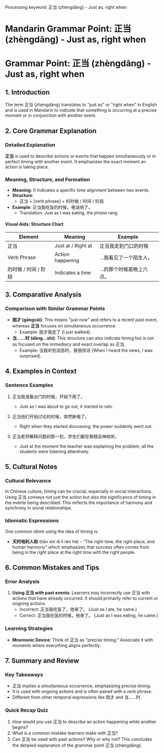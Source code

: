 Processing keyword: 正当 (zhèngdāng) - Just as, right when
# Mandarin Grammar Point: 正当 (zhèngdāng) - Just as, right when
# Grammar Point: 正当 (zhèngdāng) - Just as, right when
## 1. Introduction
The term 正当 (zhèngdāng) translates to "just as" or "right when" in English and is used in Mandarin to indicate that something is occurring at a precise moment or in conjunction with another event.
## 2. Core Grammar Explanation
### Detailed Explanation
**正当** is used to describe actions or events that happen simultaneously or in perfect timing with another event. It emphasizes the exact moment an action is taking place. 
### Meaning, Structure, and Formation
- **Meaning**: It indicates a specific time alignment between two events.
- **Structure**: 
  - 正当 + [verb phrase] + 的时候 / 时间 / 阶段
- **Example**: 正当我吃饭的时候，电话响了。
  - Translation: Just as I was eating, the phone rang.
#### Visual Aids: Structure Chart
| Element     | Meaning                | Example                          |
|-------------|------------------------|----------------------------------|
| 正当      | Just at / Right at     | 正当我走到门口的时候             |
| Verb Phrase | Action happening       | …我看见了一个陌生人。             |
| 的时候 / 时间 / 阶段 | Indicates a time | …的那个时候是晚上六点。          |
## 3. Comparative Analysis
### Comparison with Similar Grammar Points
- **刚才 (gāngcái)**: This means "just now" and refers to a recent past event, whereas **正当** focuses on simultaneous occurrence.
  - Example: 刚才我走了 (I just walked).
- **当……时 (dāng...shí)**: This structure can also indicate timing but is not as focused on the immediacy and exact overlap as 正当.
  - Example: 当我听到消息时，我很惊讶 (When I heard the news, I was surprised).
## 4. Examples in Context
### Sentence Examples
1. 正当我准备出门的时候，开始下雨了。
   - Just as I was about to go out, it started to rain.
   
2. 正当他们开始讨论的时候，突然断电了。
   - Right when they started discussing, the power suddenly went out.
3. 正当老师解释问题的那一刻，学生们都在聚精会神地听。
   - Just at the moment the teacher was explaining the problem, all the students were listening attentively.
## 5. Cultural Notes
### Cultural Relevance
In Chinese culture, timing can be crucial, especially in social interactions. Using 正当 conveys not just the action but also the significance of timing in the events being described. This reflects the importance of harmony and synchrony in social relationships.
### Idiomatic Expressions
One common idiom using the idea of timing is:
- **天时地利人和** (tiān shí dì lì rén hé) - "The right time, the right place, and human harmony" which emphasizes that success often comes from being in the right place at the right time with the right people.
## 6. Common Mistakes and Tips
### Error Analysis
1. **Using 正当 with past events**: Learners may incorrectly use 正当 with actions that have already occurred. It should primarily refer to current or ongoing actions.
   - Incorrect: 正当我吃饭了，他来了。 (Just as I ate, he came.)
   - Correct: 正当我吃饭的时候，他来了。 (Just as I was eating, he came.)
### Learning Strategies
- **Mnemonic Device**: Think of 正当 as "precise timing." Associate it with moments where everything aligns perfectly.
## 7. Summary and Review
### Key Takeaways
- 正当 implies a simultaneous occurrence, emphasizing precise timing.
- It is used with ongoing actions and is often paired with a verb phrase.
- Different from other temporal expressions like 刚才 and 当……时.
### Quick Recap Quiz
1. How would you use 正当 to describe an action happening while another begins?
2. What is a common mistake learners make with 正当?
3. Can 正当 be used with past actions? Why or why not? 
This concludes the detailed explanation of the grammar point 正当 (zhèngdāng).
